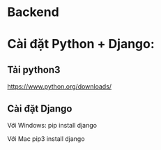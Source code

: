 # Backend

# Cài đặt Python + Django:

## Tải python3
https://www.python.org/downloads/

## Cài đặt Django
Với Windows:
pip install django

Với Mac
pip3 install django
